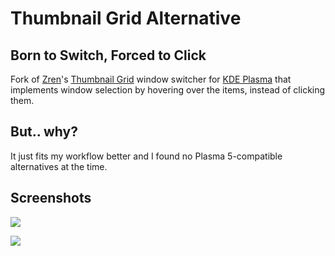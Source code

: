 # Thumbnail Grid Alternative
## Born to Switch, Forced to Click
Fork of [Zren](https://github.com/Zren)'s [Thumbnail Grid](https://invent.kde.org/plasma/kdeplasma-addons/-/tree/master/windowswitchers/thumbnail_grid) window switcher for [KDE Plasma](https://kde.org/plasma-desktop/) that implements window selection by hovering over the items, instead of clicking them.

## But.. why?
It just fits my workflow better and I found no Plasma 5-compatible alternatives at the time.

## Screenshots

![](https://i.imgur.com/85g0Gfv.png)

![](https://thumbs.gfycat.com/WelllitGrizzledHamadryad-size_restricted.gif)


